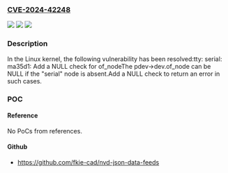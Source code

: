 ### [CVE-2024-42248](https://cve.mitre.org/cgi-bin/cvename.cgi?name=CVE-2024-42248)
![](https://img.shields.io/static/v1?label=Product&message=Linux&color=blue)
![](https://img.shields.io/static/v1?label=Version&message=930cbf92db01%3C%2023efa74cfe6e%20&color=brighgreen)
![](https://img.shields.io/static/v1?label=Vulnerability&message=n%2Fa&color=brighgreen)

### Description

In the Linux kernel, the following vulnerability has been resolved:tty: serial: ma35d1: Add a NULL check for of_nodeThe pdev->dev.of_node can be NULL if the "serial" node is absent.Add a NULL check to return an error in such cases.

### POC

#### Reference
No PoCs from references.

#### Github
- https://github.com/fkie-cad/nvd-json-data-feeds

